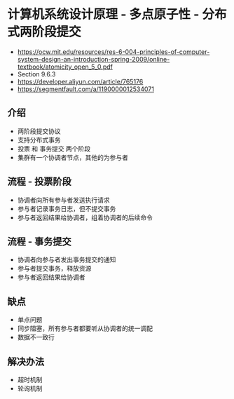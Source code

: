 # 计算机系统设计原理 - 多点原子性 - 分布式两阶段提交
- https://ocw.mit.edu/resources/res-6-004-principles-of-computer-system-design-an-introduction-spring-2009/online-textbook/atomicity_open_5_0.pdf
- Section 9.6.3
- https://developer.aliyun.com/article/765176
- https://segmentfault.com/a/1190000012534071

## 介绍
- 两阶段提交协议
- 支持分布式事务
- 投票 和 事务提交 两个阶段
- 集群有一个协调者节点，其他的为参与者

## 流程 - 投票阶段
- 协调者向所有参与者发送执行请求
- 参与者记录事务日志，但不提交事务
- 参与者返回结果给协调者，组着协调者的后续命令

## 流程 - 事务提交
- 协调者向参与者发出事务提交的通知
- 参与者提交事务，释放资源
- 参与者返回结果给协调者

## 缺点
- 单点问题
- 同步阻塞，所有参与者都要听从协调者的统一调配
- 数据不一致行

## 解决办法
- 超时机制
- 轮询机制


